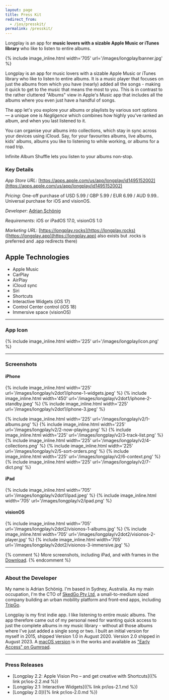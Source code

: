 ```yaml
---
layout: page
title: Press Kit
redirect_from:
  - /ios/presskit/
permalink: /presskit/
---
```


Longplay is an app for **music lovers with a sizable Apple Music or iTunes library** who like to listen to entire albums.

{% include image_inline.html width='705' url='/images/longplay/banner.jpg' %}

Longplay is an app for music lovers with a sizable Apple Music or iTunes library who like to listen to entire albums. It is a music player that focuses on just the albums from which you have (nearly) added all the songs - making it quick to get to the music that means the most to you. This is in contrast to the rather cluttered "Albums" view in Apple's Music app that includes all the albums where you even just have a handful of songs.

The app let's you explore your albums or playlists by various sort options — a unique one is _Negligence_ which combines how highly you've ranked an album, and when you last listened to it.

You can organise your albums into collections, which stay in sync across your devices using iCloud. Say, for your favourites albums, live albums, kids' albums, albums you like to listening to while working, or albums for a road trip.

Infinite Album Shuffle lets you listen to your albums non-stop.


### Key Details

_App Store URL_: [https://apps.apple.com/us/app/longplay/id1495152002](https://apps.apple.com/us/app/longplay/id1495152002)

_Pricing_: One-off purchase of USD 5.99 / GBP 5.99 / EUR 6.99 / AUD 9.99.. Universal purchase for iOS and visionOS.

_Developer_: [Adrian Schönig](https://adrian.schoenig.me)

_Requirements_: iOS or iPadOS 17.0, visionOS 1.0

_Marketing URL_: [https://longplay.rocks](https://longplay.rocks) ([https://longplay.app](https://longplay.app) also exists but .rocks is preferred and .app redirects there)

## Apple Technologies

* Apple Music
* CarPlay
* AirPlay
* iCloud sync
* Siri
* Shortcuts
* Interactive Widgets (iOS 17)
* Control Center control (iOS 18)
* Immersive space (visionOS)

---

### App Icon

{% include image_inline.html width='225' url='/images/longplay/icon.png' %}

---

### Screenshots


#### iPhone

{% include image_inline.html width='225' url='/images/longplay/v2dot1/iphone-1-widgets.jpeg' %}
{% include image_inline.html width='450' url='/images/longplay/v2dot1/iphone-2-standby.jpeg' %}
{% include image_inline.html width='225' url='/images/longplay/v2dot1/iphone-3.jpeg' %}

{% include image_inline.html width='225' url='/images/longplay/v2/1-albums.png' %}
{% include image_inline.html width='225' url='/images/longplay/v2/2-now-playing.png' %}
{% include image_inline.html width='225' url='/images/longplay/v2/3-track-list.png' %}
{% include image_inline.html width='225' url='/images/longplay/v2/4-collections.png' %}
{% include image_inline.html width='225' url='/images/longplay/v2/5-sort-orders.png' %}
{% include image_inline.html width='225' url='/images/longplay/v2/6-context.png' %}
{% include image_inline.html width='225' url='/images/longplay/v2/7-dict.png' %}

#### iPad

{% include image_inline.html width='705' url='/images/longplay/v2dot1/ipad.jpeg' %}
{% include image_inline.html width='705' url='/images/longplay/v2/ipad.png' %}

#### visionOS

{% include image_inline.html width='705' url='/images/longplay/v2dot2/visionos-1-albums.jpg' %}
{% include image_inline.html width='705' url='/images/longplay/v2dot2/visionos-2-player.jpg' %}
{% include image_inline.html width='705' url='/images/longplay/v2dot2/visionos-3-immersive.jpg' %}

{% comment %}
More screenshots, including iPad, and with frames in the [Download](/longplay/presskit.zip).
{% endcomment %}

---

### About the Developer

My name is Adrian Schönig. I'm based in Sydney, Australia. As my main occupation, I'm the CTO of [SkedGo Pty Ltd](https://skedgo.com), a small-to-medium sized company building an urban mobility platform and front-end apps, including [TripGo](https://skedgo.com/tripgo).

Longplay is my first indie app. I like listening to entire music albums. The app therefore came out of my personal need for wanting quick access to just the complete albums in my music library - without all those albums where I've just added a single song or two. I built an initial version for myself in 2015, shipped Version 1.0 in August 2020. Version 2.0 shipped in August 2023. A [macOS version](/mac) is in the works and available as ["Early Access" on Gumroad](https://buy.longplay.app/l/longplay).

---

### Press Releases

- [Longplay 2.2: Apple Vision Pro – and get creative with Shortcuts]({% link pr/ios-2.2.md %})
- [Longplay 2.1: Interactive Widgets]({% link pr/ios-2.1.md %})
- [Longplay 2.0]({% link pr/ios-2.0.md %})

